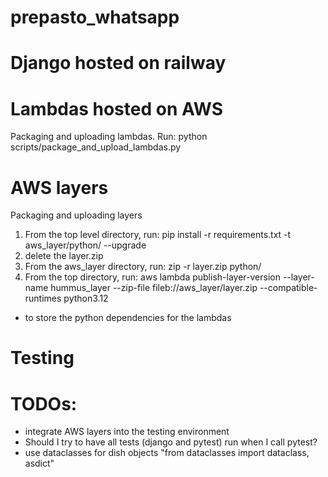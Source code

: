 # prepasto_whatsapp

# Django hosted on railway

# Lambdas hosted on AWS
Packaging and uploading lambdas. Run:
python scripts/package_and_upload_lambdas.py 

# AWS layers
Packaging and uploading layers
1. From the top level directory, run: pip install -r requirements.txt -t aws_layer/python/ --upgrade
2. delete the layer.zip
3. From the aws_layer directory, run: zip -r layer.zip python/
4. From the top directory, run: aws lambda publish-layer-version --layer-name hummus_layer --zip-file fileb://aws_layer/layer.zip --compatible-runtimes python3.12

- to store the python dependencies for the lambdas

# Testing

# TODOs:
- integrate AWS layers into the testing environment
- Should I try to have all tests (django and pytest) run when I call pytest?
- use dataclasses for dish objects "from dataclasses import dataclass, asdict"